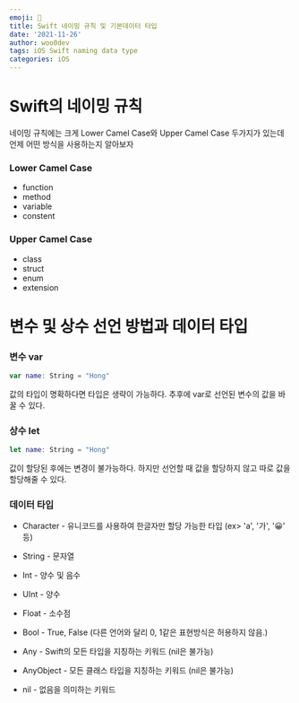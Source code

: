 ```yaml
---
emoji: 🐻
title: Swift 네이밍 규칙 및 기본데이터 타입
date: '2021-11-26'
author: woo0dev
tags: iOS Swift naming data type
categories: iOS
---
```


# Swift의 네이밍 규칙
네이밍 규칙에는 크게 Lower Camel Case와 Upper Camel Case 두가지가 있는데 언제 어떤 방식을 사용하는지 알아보자

### Lower Camel Case
* function
* method
* variable
* constent

### Upper Camel Case
* class
* struct
* enum
* extension

# 변수 및 상수 선언 방법과 데이터 타입

### 변수 var
```Swift
var name: String = "Hong"
```
값의 타입이 명확하다면 타입은 생략이 가능하다.
추후에 var로 선언된 변수의 값을 바꿀 수 있다.

### 상수 let
```Swift
let name: String = "Hong"
```
값이 할당된 후에는 변경이 불가능하다. 하지만 선언할 때 값을 할당하지 않고 따로 값을 할당해줄 수 있다.

### 데이터 타입
* Character - 유니코드를 사용하여 한글자만 할당 가능한 타입 (ex> 'a', '가', '😀' 등)
* String - 문자열
* Int - 양수 및 음수
* UInt - 양수
* Float - 소수점
* Bool - True, False (다른 언어와 달리 0, 1같은 표현방식은 허용하지 않음.)

* Any - Swift의 모든 타입을 지칭하는 키워드 (nil은 불가능)
* AnyObject - 모든 클래스 타입을 지칭하는 키워드 (nil은 불가능)
* nil - 없음을 의미하는 키워드
